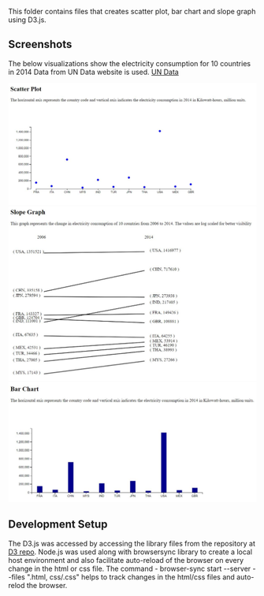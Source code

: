 This folder contains files that creates scatter plot, bar chart and slope graph using D3.js. 

## Screenshots
The below visualizations show the electricity consumption for 10 countries in 2014 Data from UN Data website is used. [UN Data](http://data.un.org/Data.aspx?d=EDATA&f=cmID%3aEL%3btrID%3a1231)

![img1](https://github.com/TejalPatted/Information-Visualization/blob/master/Bar%20chart%20using%20scale/Scatter%20plot.JPG)
![img2](https://github.com/TejalPatted/Information-Visualization/blob/master/Bar%20chart%20using%20scale/Slope%20graph.JPG)
![img3](https://github.com/TejalPatted/Information-Visualization/blob/master/Bar%20chart%20using%20scale/Bar%20chart.JPG)

## Development Setup
The D3.js was accessed by accessing the library files from the repository at [D3 repo](http://d3js.org/d3.v4.min.js). 
Node.js was used along with browsersync library to create a local host environment and also facilitate auto-reload of the browser on every change in the html or css file. The command - browser-sync start --server --files ".html, css/.css" helps to track changes in the html/css files and auto-relod the browser. 

